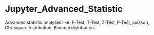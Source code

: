 # Jupyter_Advanced_Statistic
Advanced statistic analyses like: F-Test, T-Test, Z-Test, P-Test, poisson, Chi-square distribution, Binomal distribution. 
